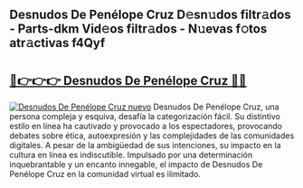 ## Desnudos De Penélope Cruz D𝚎sn𝚞dos filtr𝚊dos - Parts-dkm Vid𝚎os filtr𝚊dos - N𝚞evas f𝚘tos atr𝚊ctivas f4Qyf

# <h2><a href="http://mbb2vh.tromn.icu/?c=Desnudos+De+Pen%c3%a9lope+Cruz">🔗👉👉👉 Desnudos De Penélope Cruz 🔗🔗</a></h2>

[![Desnudos De Penélope Cruz nuevo](https://i.imgur.com/pEAQMta.gif)](http://mbb2vh.tromn.icu/?c=Desnudos+De+Pen%c3%a9lope+Cruz)
Desnudos De Penélope Cruz, una persona compleja y esquiva, desafía la categorización fácil. Su distintivo estilo en línea ha cautivado y provocado a los espectadores, provocando debates sobre ética, autoexpresión y las complejidades de las comunidades digitales. A pesar de la ambigüedad de sus intenciones, su impacto en la cultura en línea es indiscutible. Impulsado por una determinación inquebrantable y un encanto innegable, el impacto de Desnudos De Penélope Cruz en la comunidad virtual es ilimitado.
